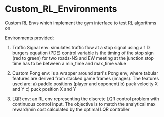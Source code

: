 # Custom_RL_Environments
Custom RL Envs which implement the gym interface to test RL algorithms on


Environments provided:
1. Traffic Signal env: simulates traffic flow at a stop signal using a 1 D burgers equation (PDE)
   control variable is the timing of the stop sign (red to green) for two roads-NS and EW meeting
   at the junction.stop time has to be between a min_time and max_time value
   
2. Custom Pong env: is a wrapper around atari's Pong env, where tabular features are derived from
   stacked game frames (images). The features used are: 
   a) paddle positions (player and opponent)
   b) puck velocity X and Y
   c) puck position X and Y
   
   
3. LQR env: an RL env representing the discrete LQR control problem with continuous control input. 
   The objective is to match the analytical max reward/min cost calculated by the optimal LQR controller

